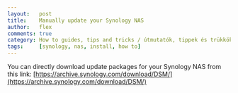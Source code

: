 ```yaml
---
layout:   post
title:    Manually update your Synology NAS
author:   flex
comments: true
category: How to guides, tips and tricks / útmutatók, tippek és trükkök
tags:     [synology, nas, install, how to]
---
```


You can directly download update packages for your Synology NAS from this link: [https://archive.synology.com/download/DSM/](https://archive.synology.com/download/DSM/)